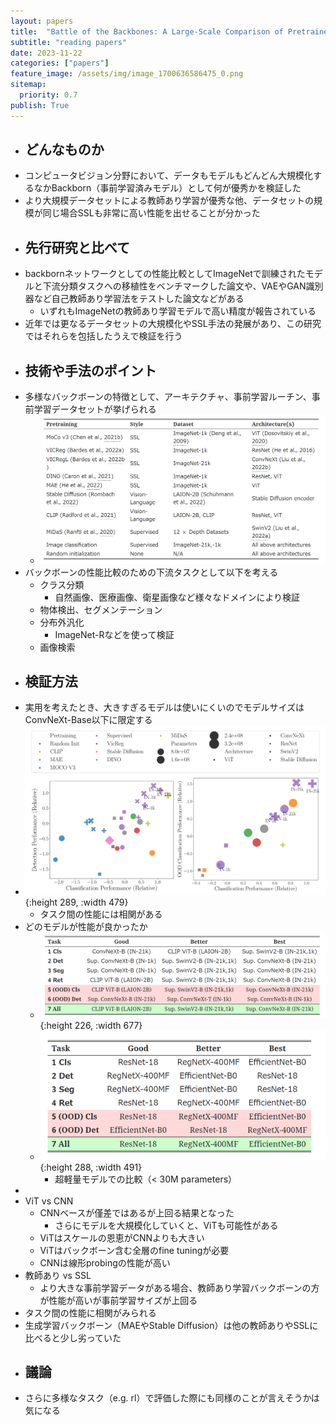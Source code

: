 ```yaml
---
layout: papers
title:  "Battle of the Backbones: A Large-Scale Comparison of Pretrained Models across Computer Vision Tasks"
subtitle: "reading papers"
date: 2023-11-22
categories: ["papers"]
feature_image: /assets/img/image_1700636586475_0.png
sitemap:
  priority: 0.7
publish: True
---  
```

- ## どんなものか
- コンピュータビジョン分野において、データもモデルもどんどん大規模化するなかBackborn（事前学習済みモデル）として何が優秀かを検証した
- より大規模データセットによる教師あり学習が優秀な他、データセットの規模が同じ場合SSLも非常に高い性能を出せることが分かった
<!--more-->
- ## 先行研究と比べて
- backbornネットワークとしての性能比較としてImageNetで訓練されたモデルと下流分類タスクへの移植性をベンチマークした論文や、VAEやGAN識別器など自己教師あり学習法をテストした論文などがある
	- いずれもImageNetの教師あり学習モデルで高い精度が報告されている
- 近年では更なるデータセットの大規模化やSSL手法の発展があり、この研究ではそれらを包括したうえで検証を行う
- ## 技術や手法のポイント
- 多様なバックボーンの特徴として、アーキテクチャ、事前学習ルーチン、事前学習データセットが挙げられる
	- ![image.png](/assets/img/image_1700635859987_0.png)
- バックボーンの性能比較のための下流タスクとして以下を考える
	- クラス分類
		- 自然画像、医療画像、衛星画像など様々なドメインにより検証
	- 物体検出、セグメンテーション
	- 分布外汎化
		- ImageNet-Rなどを使って検証
	- 画像検索
- ## 検証方法
- 実用を考えたとき、大きすぎるモデルは使いにくいのでモデルサイズはConvNeXt-Base以下に限定する
- ![image.png](/assets/img/image_1700636586475_0.png){:height 289, :width 479}
	- タスク間の性能には相関がある
- どのモデルが性能が良かったか
	- ![image.png](/assets/img/image_1700637207456_0.png){:height 226, :width 677}
	- ![image.png](/assets/img/image_1700637225097_0.png){:height 288, :width 491}
		- 超軽量モデルでの比較（< 30M parameters）
-
- ViT vs CNN
	- CNNベースが僅差ではあるが上回る結果となった
		- さらにモデルを大規模化していくと、ViTも可能性がある
	- ViTはスケールの恩恵がCNNよりも大きい
	- ViTはバックボーン含む全層のfine tuningが必要
	- CNNは線形probingの性能が高い
- 教師あり vs SSL
	- より大きな事前学習データがある場合、教師あり学習バックボーンの方が性能が高いが事前学習サイズが上回る
- タスク間の性能に相関がみられる
- 生成学習バックボーン（MAEやStable Diffusion）は他の教師ありやSSLに比べると少し劣っていた
- ## 議論
- さらに多様なタスク（e.g. rl）で評価した際にも同様のことが言えそうかは気になる
